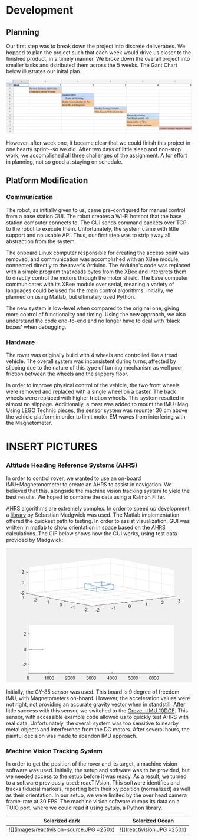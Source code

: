# Development
## Planning
Our first step was to break down the project into discrete deliverabes. We hopped to plan the project such that each week would drive us closer to the finished product, in a timely manner. We broke down the overall project into smaller tasks and dstributed them across the 5 weeks. The Gant Chart below illustrates our inital plan.

![Gantt Chart](images/gantt_chart.JPG)

However, after week one, it became clear that we could finish this project in one hearty sprint--so we did. After two days of little sleep and non-stop work, we accomplished all three challenges of the assignment. A for effort in planning, not so good at staying on schedule.

## Platform Modification
### Communication
The robot, as initially given to us, came pre-configured for manual control from a base station GUI. The robot creates a Wi-Fi hotspot that the base station computer connects to. The GUI sends command packets over TCP to the robot to execute them. Unfortunately, the system came with little support and no usable API. Thus, our first step was to strip away all abstraction from the system.

The onboard Linux computer responsible for creating the access point was removed, and communication was accomplished with an XBee module, connected directly to the rover's Arduino. The Arduino's code was replaced with a simple program that reads bytes from the XBee and interprets them to directly control the motors through the motor shield. The base computer communicates with its XBee module over serial, meaning a variety of languages could be used for the main control algorithms. Initially, we planned on using Matlab, but ultimately used Python.

The new system is low-level when compared to the original one, giving more control of functionality and timing. Using the new approach, we also understand the code end-to-end and no longer have to deal with 'black boxes' when debugging.

### Hardware
The rover was originally build with 4 wheels and controlled like a tread vehicle. The overall system was inconsistent during turns, affected by slipping due to the nature of this type of turning mechanism as well poor friction between the wheels and the slippery floor.

In order to improve physical control of the vehicle, the two front wheels were removed and replaced with a single wheel on a caster. The back wheels were replaced with higher friction wheels. This system resulted in almost no slippage. Additionally, a mast was added to mount the IMU+Mag. Using LEGO Technic pieces, the sensor system was mounter 30 cm above the vehicle platform in order to limit motor EM waves from interfering with the Magnetometer.

# INSERT PICTURES

### Attitude Heading Reference Systems (AHRS)
In order to control rover, we wanted to use an on-board IMU+Magnetonometer to create an AHRS to assist in navigation. We believed that this, alongside the machine vision tracking system to yield the best results. We hoped to combine the data using a Kalman Filter.

 AHRS algorithms are extremely complex. In order to speed up development, a [library](http://x-io.co.uk/open-source-imu-and-ahrs-algorithms/) by Sebastian Madgwick was used. The Matlab implementation offered the quickest path to testing. In order to assist visualization, GUI was written in matlab to show orientation in space based on the AHRS calculations. The GIF below shows how the GUI works, using test data provided by Madgwick:

![AHRS_GUI](images/AHRS_matlab.gif)

Initially, the GY-85 sensor was used. This board is 9 degree of freedom IMU, with Magnetometers on-board. However, the acceleration values were not right, not providing an accurate gravity vector when in standstill. After little success with this sensor, we switched to the [Grove - IMU 10DOF](http://wiki.seeedstudio.com/Grove-IMU_10DOF/). This sensor, with accessible example code allowed us to quickly test AHRS with real data. Unfortunately, the overall system was too sensitive to nearby metal objects and interference from the DC motors. After several hours, the painful decision was made to abandon IMU approach.

### Machine Vision Tracking System
In order to get the position of the rover and its target, a machine vision software was used. Initially, the setup and software was to be provided, but we needed access to the setup before it was ready. As a result, we turned to a software previously used: reacTIVsion. This software identifies and tracks fiducial markers, reporting both their xy position (normalized) as well as their orientation. In our setup, we were limited by the over head camera frame-rate at 30 FPS. The machine vision software dumps its data on a TUIO port, where we could read it using pytuio, a Python library.

Solarized dark                       |  Solarized Ocean
:-----------------------------------:|:-------------------------:
![](images/reactivision-source.JPG =250x)  |  ![](reactivision.JPG =250x)
